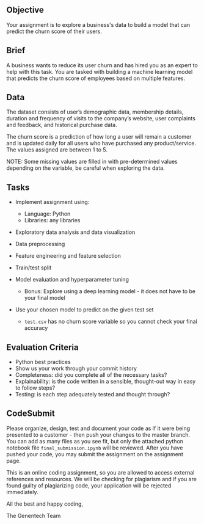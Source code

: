 ## Objective
Your assignment is to explore a business's data to build a model that can predict the churn score of their users.

## Brief
A business wants to reduce its user churn and has hired you as an expert to help with this task. You are tasked with building a machine learning model that predicts the churn score of employees based on multiple features.

## Data
The dataset consists of user’s demographic data, membership details, duration and frequency of visits to the company’s website, user complaints and feedback, and historical purchase data.

The churn score is a prediction of how long a user will remain a customer and is updated daily for all users who have purchased any product/service. The values assigned are between 1 to 5.

NOTE: Some missing values are filled in with pre-determined values depending on the variable, be careful when exploring the data.

## Tasks
* Implement assignment using:
  * Language: Python
  * Libraries: any libraries

* Exploratory data analysis and data visualization
* Data preprocessing
* Feature engineering and feature selection
* Train/test split
* Model evaluation and hyperparameter tuning
  * Bonus: Explore using a deep learning model - it does not have to be your final model
* Use your chosen model to predict on the given test set
  * ```test.csv``` has no churn score variable so you cannot check your final accuracy

## Evaluation Criteria
* Python best practices
* Show us your work through your commit history
* Completeness: did you complete all of the necessary tasks?
* Explainability: is the code written in a sensible, thought-out way in easy to follow steps?
* Testing: is each step adequately tested and thought through?

## CodeSubmit
Please organize, design, test and document your code as if it were being presented to a customer - then push your changes to the master branch. You can add as many files as you see fit, but only the attached python notebook file ```final_submission.ipynb``` will be reviewed. After you have pushed your code, you may submit the assignment on the assignment page.

This is an online coding assignment, so you are allowed to access external references and resources. We will be checking for plagiarism and if you are found guilty of plagiarizing code, your application will be rejected immediately.

All the best and happy coding,

The Genentech Team